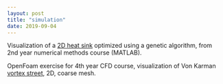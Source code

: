 ```yaml
---
layout: post
title: "simulation"
date: 2019-09-04
---
```

Visualization of a [2D heat sink](https://docs.google.com/viewer?url=https://github.com/Patrick-Shorey/Patrick-Shorey.github.io/raw/master/pdfs/heatsink.pdf) optimized using a genetic algorithm, from 2nd year numerical methods course (MATLAB).

OpenFoam exercise for 4th year CFD course, visualization of Von Karman [vortex street](https://docs.google.com/viewer?url=https://github.com/Patrick-Shorey/Patrick-Shorey.github.io/raw/master/pdfs/vortexStreet_CoarseMesh_OpenFoam.pdf), 2D, coarse mesh.
